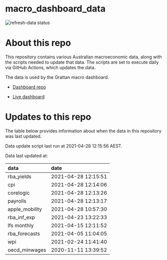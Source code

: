 
<!-- README.md is generated from README.Rmd. Please edit that file -->

# macro\_dashboard\_data

<!-- badges: start -->

![refresh-data
status](https://github.com/grattan/macro_dashboard_data/workflows/refresh-data/badge.svg)

<!-- badges: end -->

# About this repo

This repository contains various Australian macroeconomic data, along
with the scripts needed to update that data. The scripts are set to
execute daily via GitHub Actions, which updates the data.

The data is used by the Grattan macro dashboard.

  - [Dashboard repo](https://github.com/grattan/macrodashboard)

  - [Live dashboard](https://mattcowgill.shinyapps.io/macrodashboard/)

# Updates to this repo

The table below provides information about when the data in this
repository was last updated.

Data update script last run at 2021-04-28 12:15:56 AEST.

Data last updated at:

| data            | date                |
| :-------------- | :------------------ |
| rba\_yields     | 2021-04-28 12:15:51 |
| cpi             | 2021-04-28 12:14:06 |
| corelogic       | 2021-04-28 12:13:26 |
| payrolls        | 2021-04-28 12:13:17 |
| apple\_mobility | 2021-04-28 10:57:30 |
| rba\_inf\_exp   | 2021-04-23 13:22:33 |
| lfs monthly     | 2021-04-15 12:11:52 |
| rba\_forecasts  | 2021-04-05 11:04:05 |
| wpi             | 2021-02-24 11:41:40 |
| oecd\_minwages  | 2020-11-11 13:39:52 |
